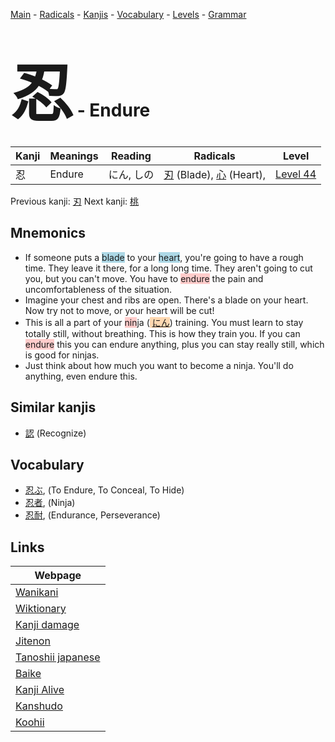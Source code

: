 <style> bigfont {font-size: 100px}</style>
[Main](../README.md) -
[Radicals](../radicals.md) -
[Kanjis](../kanjis.md) -
[Vocabulary](../vocabulary.md) -
[Levels](../levels.md) -
[Grammar](../grammar.md)
# <bigfont> 忍</bigfont> - Endure 

| Kanji | Meanings | Reading | Radicals | Level |
| --- | --- | --- | --- | --- |
| 忍 | Endure | にん, しの | [刃](../radicals/刃.md) (Blade), [心](../radicals/心.md) (Heart),  | [Level 44](../levels/wk_level44.md) |

Previous kanji: [刃](刃.md) Next kanji: [桃](桃.md) 

## Mnemonics
 * If someone puts a <span style="background-color:#ADD8E6"> blade</span> to your <span style="background-color:#ADD8E6"> heart</span>, you're going to have a rough time. They leave it there, for a long long time. They aren't going to cut you, but you can't move. You have to <span style="background-color:#ffcccb"> endure</span> the pain and uncomfortableness of the situation.
* Imagine your chest and ribs are open. There's a blade on your heart. Now try not to move, or your heart will be cut!
* This is all a part of your <span style="background-color:#ffcccb"> nin</span>ja (<span style="background-color:#fed8b1"> [にん](https://jisho.org/search/にん)</span>) training. You must learn to stay totally still, without breathing. This is how they train you. If you can <span style="background-color:#ffcccb"> endure</span> this you can endure anything, plus you can stay really still, which is good for ninjas.
* Just think about how much you want to become a ninja. You'll do anything, even endure this.


## Similar kanjis
 * [認](認.md) (Recognize)


## Vocabulary
 * [忍ぶ](../vocabulary/忍.md), (To Endure, To Conceal, To Hide)
* [忍者](../vocabulary/忍.md), (Ninja)
* [忍耐](../vocabulary/忍.md), (Endurance, Perseverance)



## Links 

| Webpage |
| --- |
| [Wanikani          ](https://www.wanikani.com/kanji/忍) |
| [Wiktionary        ](https://en.wiktionary.org/wiki/忍) |
| [Kanji damage      ](http://www.kanjidamage.com/kanji/search?utf8=✓&q=忍) |
| [Jitenon           ](https://jitenon.com/kanji/忍) |
| [Tanoshii japanese ](https://www.tanoshiijapanese.com/dictionary/kanji.cfm?k=忍) |
| [Baike             ](https://baike.baidu.com/item/忍) |
| [Kanji Alive       ](https://app.kanjialive.com/忍) |
| [Kanshudo          ](https://www.kanshudo.com/searchmn?q=忍) |
| [Koohii            ](https://kanji.koohii.com/study/kanji/忍) |
